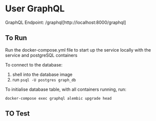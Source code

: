 # User GraphQL

GraphQL Endpoint: /graphql[http://localhost:8000/graphql]

## To Run

Run the docker-compose.yml file to start up the service locally with the service and postgreSQL containers

To connect to the database:

1. shell into the database image
2. run `psql -U postgres graph_db`

To initialise database table, with all containers running, run:

`docker-compose exec graphql alembic upgrade head`

## TO Test
